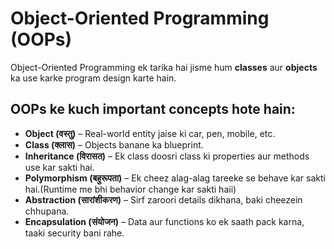 # Object-Oriented Programming (OOPs)

Object-Oriented Programming ek tarika hai jisme hum **classes** aur **objects** ka use karke program design karte hain.

## OOPs ke kuch important concepts hote hain:

- **Object (वस्तु)** – Real-world entity jaise ki car, pen, mobile, etc.  
- **Class (क्लास)** – Objects banane ka blueprint.  
- **Inheritance (विरासत)** – Ek class doosri class ki properties aur methods use kar sakti hai.  
- **Polymorphism (बहुरूपता)** – Ek cheez alag-alag tareeke se behave kar sakti hai.(Runtime me bhi behavior change kar sakti haii)  
- **Abstraction (सारांशीकरण)** – Sirf zaroori details dikhana, baki cheezein chhupana.  
- **Encapsulation (संयोजन)** – Data aur functions ko ek saath pack karna, taaki security bani rahe.  

